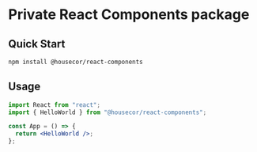 # Private React Components package

## Quick Start

```bash
npm install @housecor/react-components
```

## Usage

```jsx
import React from "react";
import { HelloWorld } from "@housecor/react-components";

const App = () => {
  return <HelloWorld />;
};
```
